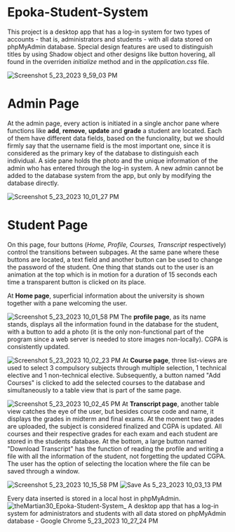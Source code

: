 # Epoka-Student-System
This project is a desktop app that has a log-in system for two types of accounts - that is, administrators and students - with all data stored on phpMyAdmin database.
Special design features are used to distinguish titles by using Shadow object and other designs like button hovering, all found in the overriden *initialize* method and in the *application.css* file.

![Screenshot 5_23_2023 9_59_03 PM](https://github.com/theMartian30/Epoka-Student-System/assets/99083039/8ba15f0b-c1f2-496b-a708-57c27ea6610c)
# **Admin Page**
At the admin page, every action is initiated in a single anchor pane where functions like **add**, **remove**, **update** and **grade** a student are located. Each of them have different data fields, based on the funcionality, but we should firmly say that the username field is the most important one, since it is considered as the primary key of the database to distinguish each individual. 
A side pane holds the photo and the unique information of the admin who has entered through the log-in system. A new admin cannot be added to the database system from the app, but only by modifying the database directly.

![Screenshot 5_23_2023 10_01_27 PM](https://github.com/theMartian30/Epoka-Student-System/assets/99083039/8c81e0c0-fbb3-44e6-96c6-1e102163fd8a)
# **Student Page**
On this page, four buttons (*Home, Profile, Courses, Transcript* respectively) control the transitions between subpages. At the same pane where these buttons are located, a text field and another button can be used to change the password of the student. One thing that stands out to the user is an animation at the top which is in motion for a duration of 15 seconds each time a transparent button is clicked on its place.

At **Home page**, superficial information about the university is shown together with a pane welcoming the user.

![Screenshot 5_23_2023 10_01_58 PM](https://github.com/theMartian30/Epoka-Student-System/assets/99083039/436b256d-31bb-4c1c-bf2f-ccdda10063f3)
The **profile page**, as its name stands, displays all the information found in the database for the student, with a button to add a photo (it is the only non-functional part of the program since a web server is needed to store images non-locally). CGPA is consistently updated.

![Screenshot 5_23_2023 10_02_23 PM](https://github.com/theMartian30/Epoka-Student-System/assets/99083039/e10e7103-2949-4414-892f-4870c59b99f1)
At **Course page**, three list-views are used to select 3 compulsory subjects through multiple selection, 1 technical elective and 1 non-technical elective. Subsequently, a button named "Add Courses" is clicked to add the selected courses to the database and simultaneously to a table view that is part of the same page.

![Screenshot 5_23_2023 10_02_45 PM](https://github.com/theMartian30/Epoka-Student-System/assets/99083039/84ee100d-2d34-4b13-950e-77cbc49b351f)
At **Transcript page**, another table view catches the eye of the user, but besides course code and name, it displays the grades in midterm and final exams. At the moment two grades are uploaded, the subject is considered finalized and CGPA is updated. All courses and their respective grades for each exam and each student are stored in the students database. At the bottom, a large button named "Download Transcript" has the function of reading the profile and writing a file with all the information of the student, not forgetting the updated CGPA. The user has the option of selecting the location where the file can be saved through a window.

![Screenshot 5_23_2023 10_15_58 PM](https://github.com/theMartian30/Epoka-Student-System/assets/99083039/d962d1f8-a2ae-40f3-bfb5-fcd72d87efe3)
![Save As 5_23_2023 10_03_13 PM](https://github.com/theMartian30/Epoka-Student-System/assets/99083039/558fd095-5299-4f38-b7b7-7234017866e3)

Every data inserted is stored in a local host in phpMyAdmin.
![theMartian30_Epoka-Student-System_ A desktop app that has a log-in system for administrators and students with all data stored on phpMyAdmin database  - Google Chrome 5_23_2023 10_27_24 PM](https://github.com/theMartian30/Epoka-Student-System/assets/99083039/7cc603de-061e-4d4e-98e7-b8bd23ca2e96)
